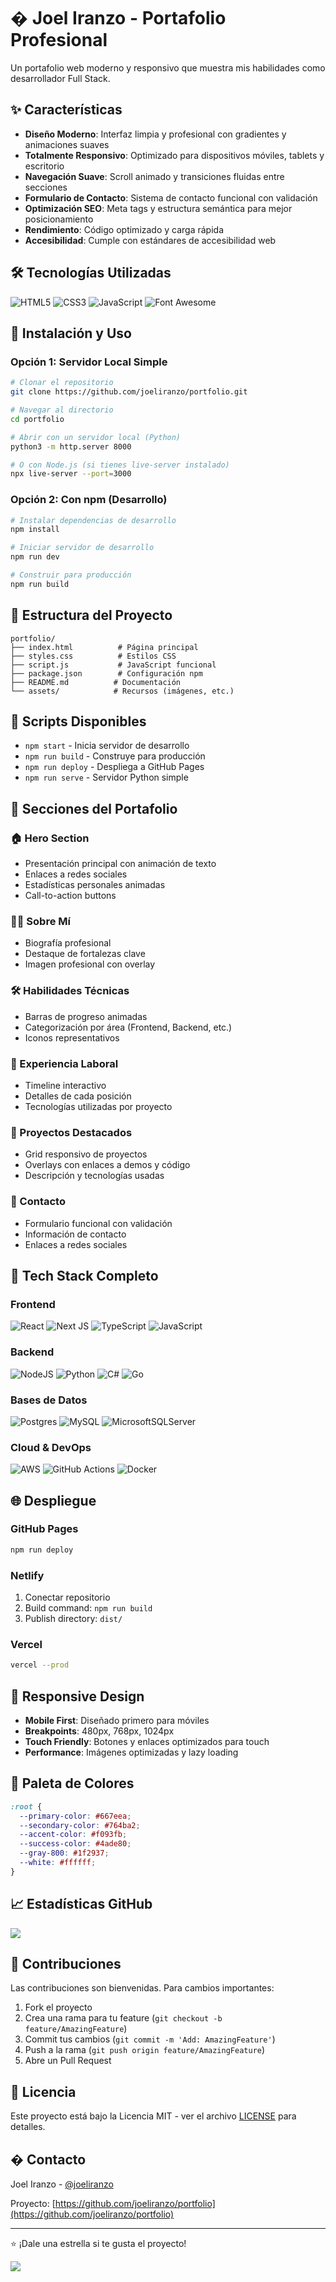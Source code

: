 
# � Joel Iranzo - Portafolio Profesional

Un portafolio web moderno y responsivo que muestra mis habilidades como desarrollador Full Stack.

## ✨ Características

- **Diseño Moderno**: Interfaz limpia y profesional con gradientes y animaciones suaves
- **Totalmente Responsivo**: Optimizado para dispositivos móviles, tablets y escritorio
- **Navegación Suave**: Scroll animado y transiciones fluidas entre secciones
- **Formulario de Contacto**: Sistema de contacto funcional con validación
- **Optimización SEO**: Meta tags y estructura semántica para mejor posicionamiento
- **Rendimiento**: Código optimizado y carga rápida
- **Accesibilidad**: Cumple con estándares de accesibilidad web

## 🛠️ Tecnologías Utilizadas

![HTML5](https://img.shields.io/badge/HTML5-E34F26?style=for-the-badge&logo=html5&logoColor=white)
![CSS3](https://img.shields.io/badge/CSS3-1572B6?style=for-the-badge&logo=css3&logoColor=white)
![JavaScript](https://img.shields.io/badge/JavaScript-F7DF1E?style=for-the-badge&logo=javascript&logoColor=black)
![Font Awesome](https://img.shields.io/badge/Font%20Awesome-339AF0?style=for-the-badge&logo=fontawesome&logoColor=white)

## 🚀 Instalación y Uso

### Opción 1: Servidor Local Simple
```bash
# Clonar el repositorio
git clone https://github.com/joeliranzo/portfolio.git

# Navegar al directorio
cd portfolio

# Abrir con un servidor local (Python)
python3 -m http.server 8000

# O con Node.js (si tienes live-server instalado)
npx live-server --port=3000
```

### Opción 2: Con npm (Desarrollo)
```bash
# Instalar dependencias de desarrollo
npm install

# Iniciar servidor de desarrollo
npm run dev

# Construir para producción
npm run build
```

## 📁 Estructura del Proyecto

```
portfolio/
├── index.html          # Página principal
├── styles.css          # Estilos CSS
├── script.js           # JavaScript funcional
├── package.json        # Configuración npm
├── README.md          # Documentación
└── assets/            # Recursos (imágenes, etc.)
```

## 🔧 Scripts Disponibles

- `npm start` - Inicia servidor de desarrollo
- `npm run build` - Construye para producción
- `npm run deploy` - Despliega a GitHub Pages
- `npm run serve` - Servidor Python simple

## 🎨 Secciones del Portafolio

### 🏠 Hero Section
- Presentación principal con animación de texto
- Enlaces a redes sociales
- Estadísticas personales animadas
- Call-to-action buttons

### 👨‍💻 Sobre Mí
- Biografía profesional
- Destaque de fortalezas clave
- Imagen profesional con overlay

### 🛠️ Habilidades Técnicas
- Barras de progreso animadas
- Categorización por área (Frontend, Backend, etc.)
- Iconos representativos

### 💼 Experiencia Laboral
- Timeline interactivo
- Detalles de cada posición
- Tecnologías utilizadas por proyecto

### 🚀 Proyectos Destacados
- Grid responsivo de proyectos
- Overlays con enlaces a demos y código
- Descripción y tecnologías usadas

### 📧 Contacto
- Formulario funcional con validación
- Información de contacto
- Enlaces a redes sociales

## 🎯 Tech Stack Completo

### Frontend
![React](https://img.shields.io/badge/react-%2320232a.svg?style=for-the-badge&logo=react&logoColor=%2361DAFB) ![Next JS](https://img.shields.io/badge/Next-black?style=for-the-badge&logo=next.js&logoColor=white) ![TypeScript](https://img.shields.io/badge/typescript-%23007ACC.svg?style=for-the-badge&logo=typescript&logoColor=white) ![JavaScript](https://img.shields.io/badge/javascript-%23323330.svg?style=for-the-badge&logo=javascript&logoColor=%23F7DF1E)

### Backend
![NodeJS](https://img.shields.io/badge/node.js-6DA55F?style=for-the-badge&logo=node.js&logoColor=white) ![Python](https://img.shields.io/badge/python-3670A0?style=for-the-badge&logo=python&logoColor=ffdd54) ![C#](https://img.shields.io/badge/c%23-%23239120.svg?style=for-the-badge&logo=csharp&logoColor=white) ![Go](https://img.shields.io/badge/go-%2300ADD8.svg?style=for-the-badge&logo=go&logoColor=white)

### Bases de Datos
![Postgres](https://img.shields.io/badge/postgres-%23316192.svg?style=for-the-badge&logo=postgresql&logoColor=white) ![MySQL](https://img.shields.io/badge/mysql-4479A1.svg?style=for-the-badge&logo=mysql&logoColor=white) ![MicrosoftSQLServer](https://img.shields.io/badge/Microsoft%20SQL%20Server-CC2927?style=for-the-badge&logo=microsoft%20sql%20server&logoColor=white)

### Cloud & DevOps
![AWS](https://img.shields.io/badge/AWS-%23FF9900.svg?style=for-the-badge&logo=amazon-aws&logoColor=white) ![GitHub Actions](https://img.shields.io/badge/github%20actions-%232671E5.svg?style=for-the-badge&logo=githubactions&logoColor=white) ![Docker](https://img.shields.io/badge/docker-%230db7ed.svg?style=for-the-badge&logo=docker&logoColor=white)

## 🌐 Despliegue

### GitHub Pages
```bash
npm run deploy
```

### Netlify
1. Conectar repositorio
2. Build command: `npm run build`
3. Publish directory: `dist/`

### Vercel
```bash
vercel --prod
```

## 📱 Responsive Design

- **Mobile First**: Diseñado primero para móviles
- **Breakpoints**: 480px, 768px, 1024px
- **Touch Friendly**: Botones y enlaces optimizados para touch
- **Performance**: Imágenes optimizadas y lazy loading

## 🎨 Paleta de Colores

```css
:root {
  --primary-color: #667eea;
  --secondary-color: #764ba2;
  --accent-color: #f093fb;
  --success-color: #4ade80;
  --gray-800: #1f2937;
  --white: #ffffff;
}
```

## 📈 Estadísticas GitHub

![](https://github-contributor-stats.vercel.app/api?username=joeliranzo&limit=5&theme=dark&combine_all_yearly_contributions=true)

## 🤝 Contribuciones

Las contribuciones son bienvenidas. Para cambios importantes:

1. Fork el proyecto
2. Crea una rama para tu feature (`git checkout -b feature/AmazingFeature`)
3. Commit tus cambios (`git commit -m 'Add: AmazingFeature'`)
4. Push a la rama (`git push origin feature/AmazingFeature`)
5. Abre un Pull Request

## 📄 Licencia

Este proyecto está bajo la Licencia MIT - ver el archivo [LICENSE](LICENSE) para detalles.

## � Contacto

Joel Iranzo - [@joeliranzo](https://github.com/joeliranzo)

Proyecto: [https://github.com/joeliranzo/portfolio](https://github.com/joeliranzo/portfolio)

---

⭐ ¡Dale una estrella si te gusta el proyecto!

[![](https://visitcount.itsvg.in/api?id=joeliranzo&icon=0&color=0)](https://visitcount.itsvg.in)
